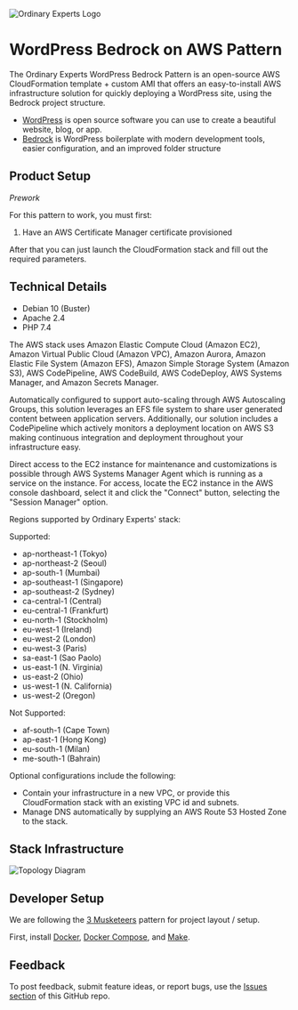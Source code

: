 ![Ordinary Experts Logo](https://ordinaryexperts.com/img/logo.png)

# WordPress Bedrock on AWS Pattern

The Ordinary Experts WordPress Bedrock Pattern is an open-source AWS CloudFormation template + custom AMI that offers an easy-to-install AWS infrastructure solution for quickly deploying a WordPress site, using the Bedrock project structure.

* [WordPress](https://wordpress.org/) is open source software you can use to create a beautiful website, blog, or app.
* [Bedrock](https://roots.io/bedrock/) is WordPress boilerplate with modern development tools, easier configuration, and an improved folder structure

## Product Setup

*Prework*

For this pattern to work, you must first:

1. Have an AWS Certificate Manager certificate provisioned

After that you can just launch the CloudFormation stack and fill out the required parameters.

## Technical Details

* Debian 10 (Buster)
* Apache 2.4
* PHP 7.4

The AWS stack uses Amazon Elastic Compute Cloud (Amazon EC2), Amazon Virtual Public Cloud (Amazon VPC), Amazon Aurora, Amazon Elastic File System (Amazon EFS), Amazon Simple Storage System (Amazon S3), AWS CodePipeline, AWS CodeBuild, AWS CodeDeploy, AWS Systems Manager, and Amazon Secrets Manager.

Automatically configured to support auto-scaling through AWS Autoscaling Groups, this solution leverages an EFS file system to share user generated content between application servers. Additionally, our solution includes a CodePipeline which actively monitors a deployment location on AWS S3 making continuous integration and deployment throughout your infrastructure easy.

Direct access to the EC2 instance for maintenance and customizations is possible through AWS Systems Manager Agent which is running as a service on the instance. For access, locate the EC2 instance in the AWS console dashboard, select it and click the "Connect" button, selecting the "Session Manager" option.

Regions supported by Ordinary Experts' stack:

Supported:

* ap-northeast-1 (Tokyo)
* ap-northeast-2 (Seoul)
* ap-south-1 (Mumbai)
* ap-southeast-1 (Singapore)
* ap-southeast-2 (Sydney)
* ca-central-1 (Central)
* eu-central-1 (Frankfurt)
* eu-north-1 (Stockholm)
* eu-west-1 (Ireland)
* eu-west-2 (London)
* eu-west-3 (Paris)
* sa-east-1 (Sao Paolo)
* us-east-1 (N. Virginia)
* us-east-2 (Ohio)
* us-west-1 (N. California)
* us-west-2 (Oregon)

Not Supported:

* af-south-1 (Cape Town)
* ap-east-1 (Hong Kong)
* eu-south-1 (Milan)
* me-south-1 (Bahrain)

Optional configurations include the following:

* Contain your infrastructure in a new VPC, or provide this CloudFormation stack with an existing VPC id and subnets.
* Manage DNS automatically by supplying an AWS Route 53 Hosted Zone to the stack.

## Stack Infrastructure

![Topology Diagram](https://ordinaryexperts.com/img/products/wordpress-pattern/wordpress-architecture-diagram.png)

## Developer Setup

We are following the [3 Musketeers](https://3musketeers.io/) pattern for project layout / setup.

First, install [Docker](https://www.docker.com/), [Docker Compose](https://docs.docker.com/compose/), and [Make](https://www.gnu.org/software/make/).

## Feedback

To post feedback, submit feature ideas, or report bugs, use the [Issues section](https://github.com/ordinaryexperts/aws-marketplace-oe-patterns-wordpress/issues) of this GitHub repo.
